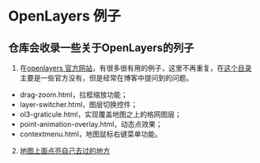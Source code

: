 # OpenLayers 例子


## 仓库会收录一些关于OpenLayers的列子
1. 在[openlayers 官方网站](http://openlayers.org/en/latest/examples)，有很多很有用的例子，这里不再重复，在[这个目录](https://github.com/cqzhlei/OpenLayersDemo/tree/master/openlayersextend)主要是一些官方没有，但是经常在博客中提问到的问题。
- drag-zoom.html，拉框缩放功能；
- layer-switcher.html，图层切换控件；
- ol3-graticule.html，实现覆盖地图之上的格网图层；
- point-animation-overlay.html，动态点效果；
- contextmenu.html，地图鼠标右键菜单功能。
2. [地图上面点亮自己去过的地方](https://github.com/abruzzi/places-ive-been)
